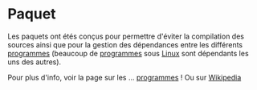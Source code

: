 # Paquet

Les paquets ont étés conçus pour permettre d'éviter la compilation des
sources ainsi que pour la gestion des dépendances entre les différents
[programmes](Programmes "wikilink") (beaucoup de
[programmes](Programmes "wikilink") sous [Linux](Linux "wikilink") sont
dépendants les uns des autres).

Pour plus d'info, voir la page sur les ...
[programmes](Programmes "wikilink") ! Ou sur [Wikipedia](http://fr.wikipedia.org/wiki/Paquet_%28logiciel%29)

